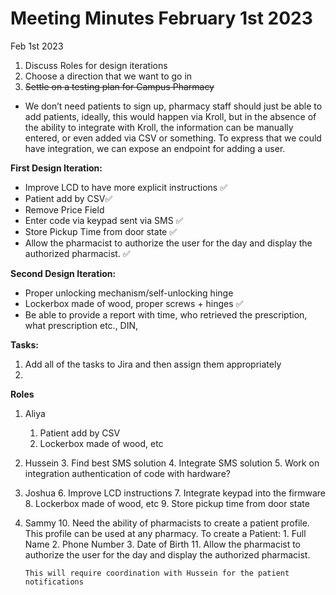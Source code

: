 # Meeting Minutes February 1st 2023

Feb 1st 2023

1. Discuss Roles for design iterations
2. Choose a direction that we want to go in
3. ~~Settle on a testing plan for Campus Pharmacy~~

- We don’t need patients to sign up, pharmacy staff should just be able to add patients, ideally, this would happen via Kroll, but in the absence of the ability to integrate with Kroll, the information can be manually entered, or even added via CSV or something. To express that we could have integration, we can expose an endpoint for adding a user.

**First Design Iteration:**

- Improve LCD to have more explicit instructions ✅
- Patient add by CSV✅
- Remove Price Field
- Enter code via keypad sent via SMS ✅
- Store Pickup Time from door state ✅
- Allow the pharmacist to authorize the user for the day and display the authorized pharmacist. ✅

**Second Design Iteration:**

- Proper unlocking mechanism/self-unlocking hinge
- Lockerbox made of wood, proper screws + hinges ✅
- Be able to provide a report with time, who retrieved the prescription, what prescription etc., DIN,

**Tasks:**

1.  Add all of the tasks to Jira and then assign them appropriately
2.

**Roles**

1.  Aliya
    1. Patient add by CSV
    2. Lockerbox made of wood, etc
2.  Hussein 3. Find best SMS solution 4. Integrate SMS solution 5. Work on integration authentication of code with hardware?
3.  Joshua 6. Improve LCD instructions 7. Integrate keypad into the firmware 8. Lockerbox made of wood, etc 9. Store pickup time from door state
4.  Sammy 10. Need the ability of pharmacists to create a patient profile. This profile can be used at any pharmacy. To create a Patient: 1. Full Name 2. Phone Number 3. Date of Birth 11. Allow the pharmacist to authorize the user for the day and display the authorized pharmacist.

        This will require coordination with Hussein for the patient notifications
